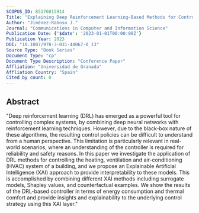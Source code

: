 ```yaml
---
SCOPUS_ID: 85176015914
Title: "Explaining Deep Reinforcement Learning-Based Methods for Control of Building HVAC Systems"
Author: "Jiménez-Raboso J."
Journal: "Communications in Computer and Information Science"
Publication Date: {'$date': '2023-01-01T00:00:00Z'}
Publication Year: 2023
DOI: "10.1007/978-3-031-44067-0_13"
Source Type: "Book Series"
Document Type: "cp"
Document Type Description: "Conference Paper"
Affliation: "Universidad de Granada"
Affliation Country: "Spain"
Cited by count: 0
---
```


## Abstract
"Deep reinforcement learning (DRL) has emerged as a powerful tool for controlling complex systems, by combining deep neural networks with reinforcement learning techniques. However, due to the black-box nature of these algorithms, the resulting control policies can be difficult to understand from a human perspective. This limitation is particularly relevant in real-world scenarios, where an understanding of the controller is required for reliability and safety reasons. In this paper we investigate the application of DRL methods for controlling the heating, ventilation and air-conditioning (HVAC) system of a building, and we propose an Explainable Artificial Intelligence (XAI) approach to provide interpretability to these models. This is accomplished by combining different XAI methods including surrogate models, Shapley values, and counterfactual examples. We show the results of the DRL-based controller in terms of energy consumption and thermal comfort and provide insights and explainability to the underlying control strategy using this XAI layer."
